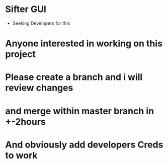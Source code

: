 # Sifter GUI 

- Seeking Developers for this 

# Anyone interested in working on this project
# Please create a branch and i will review changes
# and merge within master branch in +-2hours
# And obviously add developers Creds to work

